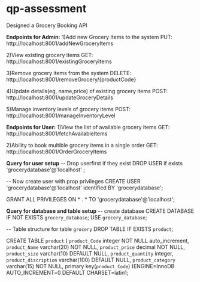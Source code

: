 # qp-assessment
Designed a Grocery Booking API

**Endpoints for Admin:**
1)Add new Grocery Items to the system
PUT: http://localhost:8001/addNewGroceryItems

2)View existing grocery items
GET:  http://localhost:8001/existingGroceryItems  

3)Remove grocery items from the system
DELETE: http://localhost:8001/removeGrocery/{productCode}

4)Update details(eg, name,price) of existing grocery items
POST: http://localhost:8001/updateGroceryDetails

5)Manage inventory levels of grocery items
POST: http://localhost:8001/manageInventoryLevel

**Endpoints for User:**
1)View the list of available grocery items
GET: http://localhost:8001/fetchAvailableItems

2)Ability to book multible grocery items in a single order
GET: http://localhost:8001/OrderGroceryItems

**Query for user setup**
-- Drop userfirst if they exist
DROP USER if exists 'grocerydatabase'@'localhost' ;

-- Now create user with prop privileges
CREATE USER 'grocerydatabase'@'localhost' identified BY 'grocerydatabase';

GRANT ALL PRIVILEGES ON * . * TO 'grocerydatabase'@'localhost';

**Query for database and table setup**
-- create database
CREATE DATABASE IF NOT EXISTS `grocery_database`;
USE `grocery_database`;

-- Table structure for table `grocery`
DROP TABLE IF EXISTS `product`;

CREATE TABLE `product` (
`product_Code` integer NOT NULL auto_increment,
`product_Name` varchar(20) NOT NULL,
`product_price` decimal NOT NULL,
`product_size` varchar(10) DEFAULT NULL,
`product_quantity` integer,
`product_discription` varchar(100) DEFAULT NULL,
`product_category` varchar(15) NOT NULL,
primary key(`product_Code`)
)ENGINE=InnoDB AUTO_INCREMENT=0 DEFAULT CHARSET=latin1;

